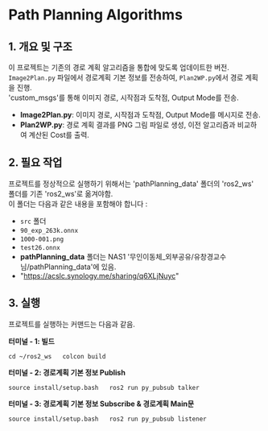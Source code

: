 Path Planning Algorithms
========================

1\. 개요 및 구조
-----------

이 프로젝트는 기존의 경로 계획 알고리즘을 통합에 맞도록 업데이트한 버전.  
`Image2Plan.py` 파일에서 경로계획 기본 정보를 전송하여, `Plan2WP.py`에서 경로 계획을 진행.  
'custom_msgs'를 통해 이미지 경로, 시작점과 도착점, Output Mode를 전송.  


*   **Image2Plan.py**: 이미지 경로, 시작점과 도착점, Output Mode를 메시지로 전송.
*   **Plan2WP.py**: 경로 계획 결과를 PNG 그림 파일로 생성, 이전 알고리즘과 비교하여 계산된 Cost를 출력.

2\. 필요 작업
---------

프로젝트를 정상적으로 실행하기 위해서는 'pathPlanning\_data' 폴더의 'ros2_ws' 폴더를 기존 'ros2_ws'로 옮겨야함.  
이 폴더는 다음과 같은 내용을 포함해야 합니다 :

*   `src` 폴더
*   `90_exp_263k.onnx`
*   `1000-001.png`
*   `test26.onnx`
*   **pathPlanning_data** 폴더는 NAS1 '무인이동체_외부공유/유창경교수님/pathPlanning_data'에 있음.
*   "https://acslc.synology.me/sharing/q6XLjNuyc"


3\. 실행
-----------


프로젝트를 실행하는 커맨드는 다음과 같음.

**터미널 - 1: 빌드**

`cd ~/ros2_ws  
colcon build`

**터미널 - 2: 경로계획 기본 정보 Publish**

`source install/setup.bash  
 ros2 run py_pubsub talker`

**터미널 - 3: 경로계획 기본 정보 Subscribe & 경로계획 Main문**

`source install/setup.bash  
 ros2 run py_pubsub listener`


